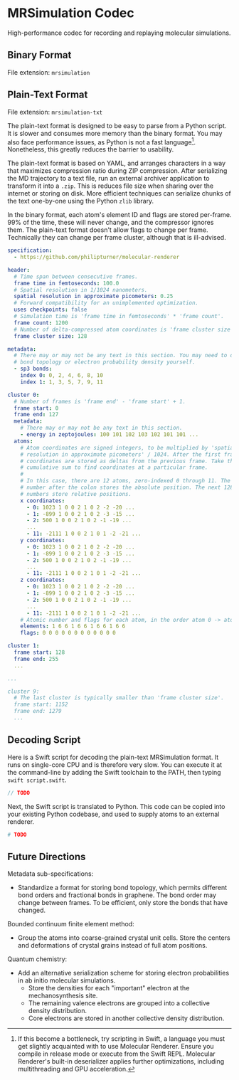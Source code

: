 # MRSimulation Codec

High-performance codec for recording and replaying molecular simulations.

## Binary Format

File extension: `mrsimulation`

## Plain-Text Format

File extension: `mrsimulation-txt`

The plain-text format is designed to be easy to parse from a Python script. It is slower and consumes more memory than the binary format. You may also face performance issues, as Python is not a fast language[^1]. Nonetheless, this greatly reduces the barrier to usability.

The plain-text format is based on YAML, and arranges characters in a way that maximizes compression ratio during ZIP compression. After serializing the MD trajectory to a text file, run an external archiver application to transform it into a `.zip`. This is reduces file size when sharing over the internet or storing on disk. More efficient techniques can serialize chunks of the text one-by-one using the Python `zlib` library.

In the binary format, each atom's element ID and flags are stored per-frame. 99% of the time, these will never change, and the compressor ignores them. The plain-text format doesn't allow flags to change per frame. Technically they can change per frame cluster, although that is ill-advised.

```yml
specification:
  - https://github.com/philipturner/molecular-renderer 

header:
  # Time span between consecutive frames.
  frame time in femtoseconds: 100.0
  # Spatial resolution in 1/1024 nanometers.
  spatial resolution in approximate picometers: 0.25
  # Forward compatibility for an unimplemented optimization.
  uses checkpoints: false
  # Simulation time is 'frame time in femtoseconds' * 'frame count'.
  frame count: 1200
  # Number of delta-compressed atom coordinates is 'frame cluster size' - 1.
  frame cluster size: 128

metadata:
  # There may or may not be any text in this section. You may need to detect
  # bond topology or electron probability density yourself.
  - sp3 bonds:
    index 0: 0, 2, 4, 6, 8, 10
    index 1: 1, 3, 5, 7, 9, 11

cluster 0:
  # Number of frames is 'frame end' - 'frame start' + 1.
  frame start: 0
  frame end: 127
  metadata:
    # There may or may not be any text in this section.
    - energy in zeptojoules: 100 101 102 103 102 101 101 ...
  atoms:
    # Atom coordinates are signed integers, to be multiplied by 'spatial
    # resolution in approximate picometers' / 1024. After the first frame,
    # coordinates are stored as deltas from the previous frame. Take the
    # cumulative sum to find coordinates at a particular frame.
    #
    # In this case, there are 12 atoms, zero-indexed 0 through 11. The first
    # number after the colon stores the absolute position. The next 128 - 1
    # numbers store relative positions.
    x coordinates:
      - 0: 1023 1 0 0 2 1 0 2 -2 -20 ...
      - 1: -899 1 0 0 2 1 0 2 -3 -15 ...
      - 2: 500 1 0 0 2 1 0 2 -1 -19 ...
      ...
      - 11: -2111 1 0 0 2 1 0 1 -2 -21 ...
    y coordinates:
      - 0: 1023 1 0 0 2 1 0 2 -2 -20 ...
      - 1: -899 1 0 0 2 1 0 2 -3 -15 ...
      - 2: 500 1 0 0 2 1 0 2 -1 -19 ...
      ...
      - 11: -2111 1 0 0 2 1 0 1 -2 -21 ...
    z coordinates:
      - 0: 1023 1 0 0 2 1 0 2 -2 -20 ...
      - 1: -899 1 0 0 2 1 0 2 -3 -15 ...
      - 2: 500 1 0 0 2 1 0 2 -1 -19 ...
      ...
      - 11: -2111 1 0 0 2 1 0 1 -2 -21 ...
    # Atomic number and flags for each atom, in the order atom 0 -> atom 11.
    elements: 1 6 6 1 6 6 1 6 6 1 6 6
    flags: 0 0 0 0 0 0 0 0 0 0 0 0

cluster 1:
  frame start: 128
  frame end: 255
  ...

...

cluster 9:
  # The last cluster is typically smaller than 'frame cluster size'.
  frame start: 1152
  frame end: 1279
  ...
```

## Decoding Script

Here is a Swift script for decoding the plain-text MRSimulation format. It runs on single-core CPU and is therefore very slow. You can execute it at the command-line by adding the Swift toolchain to the PATH, then typing `swift script.swift`.

```swift
// TODO
```

Next, the Swift script is translated to Python. This code can be copied into your existing Python codebase, and used to supply atoms to an external renderer.

```python
# TODO
```

## Future Directions

Metadata sub-specifications:
- Standardize a format for storing bond topology, which permits different bond orders and fractional bonds in graphene. The bond order may change between frames. To be efficient, only store the bonds that have changed.

Bounded continuum finite element method:
- Group the atoms into coarse-grained crystal unit cells. Store the centers and deformations of crystal grains instead of full atom positions.

Quantum chemistry:
- Add an alternative serialization scheme for storing electron probabilities in ab initio molecular simulations.
  - Store the densities for each "important" electron at the mechanosynthesis site.
  - The remaining valence electrons are grouped into a collective density distribution.
  - Core electrons are stored in another collective density distribution.

[^1]: If this become a bottleneck, try scripting in Swift, a language you must get slightly acquainted with to use Molecular Renderer. Ensure you compile in release mode or execute from the Swift REPL. Molecular Renderer's built-in deserializer applies further optimizations, including multithreading and GPU acceleration.
